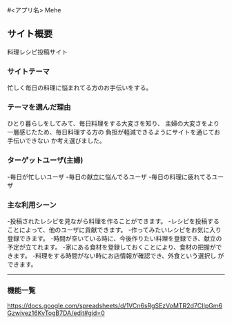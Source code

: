 #<アプリ名>
Mehe

## サイト概要  
料理レシピ投稿サイト


### サイトテーマ  
忙しく毎日の料理に悩まれてる方のお手伝いをする。

### テーマを選んだ理由  
ひとり暮らしをしてみて、毎日料理をする大変さを知り、
主婦の大変さをより一層感じたため、毎日料理する方の
負担が軽減できるようにサイトを通じてお手伝いできない
か考え選びました。


### ターゲットユーザ(主婦)  
-毎日が忙しいユーザ
-毎日の献立に悩んでるユーザ
-毎日の料理に疲れてるユーザ

### 主な利用シーン  
-投稿されたレシピを見ながら料理を作ることができます。
-レシピを投稿することによって、他のユーザに貢献できます。
-作ってみたいレシピをお気に入り登録できます。
-時間が空いている時に、今後作りたい料理を登録でき、献立の
  予定が立てれます。
-家にある食材を登録しておくことにより、食材の把握ができます。
-料理をする時間がない時にお店情報が確認でき、外食という選択し
  ができます。
___
### 機能一覧  
https://docs.google.com/spreadsheets/d/1VCn6sRgSEzVoMTR2d7CIIpGm6Gzwivez16KvTogB7DA/edit#gid=0


